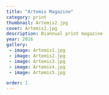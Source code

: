 ```yaml
---
title: "Artemis Magazine"
category: print
thumbnail: Artemis2.jpg
cover: Artemis2.jpg
description: Biannual print magazine
year: 2016
gallery:
 - image: Artemis1.jpg
 - image: Artemis2.jpg
 - image: Artemis3.jpg
 - image: Artemis4.jpg
 - image: Artemis5.jpg

order: 1
---
```


<!-- My role: art direction, graphic design, illustration, project management, print production -->
